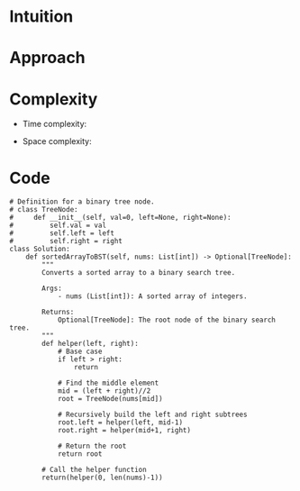 # Intuition

<!-- Describe your first thoughts on how to solve this problem. -->

# Approach

<!-- Describe your approach to solving the problem. -->

# Complexity

- Time complexity:
<!-- Add your time complexity here, e.g. $$O(n)$$ -->

- Space complexity:
<!-- Add your space complexity here, e.g. $$O(n)$$ -->

# Code

```python3 []
# Definition for a binary tree node.
# class TreeNode:
#     def __init__(self, val=0, left=None, right=None):
#         self.val = val
#         self.left = left
#         self.right = right
class Solution:
    def sortedArrayToBST(self, nums: List[int]) -> Optional[TreeNode]:
        """
        Converts a sorted array to a binary search tree.

        Args:
            - nums (List[int]): A sorted array of integers.

        Returns:
            Optional[TreeNode]: The root node of the binary search tree.
        """
        def helper(left, right):
            # Base case
            if left > right:
                return

            # Find the middle element
            mid = (left + right)//2
            root = TreeNode(nums[mid])

            # Recursively build the left and right subtrees
            root.left = helper(left, mid-1)
            root.right = helper(mid+1, right)

            # Return the root
            return root

        # Call the helper function
        return(helper(0, len(nums)-1))
```

